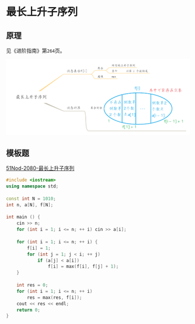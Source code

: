 # 最长上升子序列

## 原理

见《进阶指南》第`264`页。

![](/img/0041.png)

## 模板题

[51Nod-2080-最长上升子序列](https://vjudge.net/problem/51Nod-2080)

```cpp
#include <iostream>
using namespace std;

const int N = 1010;
int n, a[N], f[N];

int main () {
    cin >> n;
    for (int i = 1; i <= n; ++ i) cin >> a[i];

    for (int i = 1; i <= n; ++ i) {
        f[i] = 1;
        for (int j = 1; j < i; ++ j)
            if (a[j] < a[i])
                f[i] = max(f[i], f[j] + 1);
    }

    int res = 0;
    for (int i = 1; i <= n; ++ i)
        res = max(res, f[i]);
    cout << res << endl;
    return 0;
}
```
